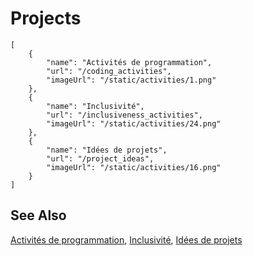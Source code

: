 # Projects

```codecard
[
    {
        "name": "Activités de programmation",
        "url": "/coding_activities",
        "imageUrl": "/static/activities/1.png"
    },
    {
        "name": "Inclusivité",
        "url": "/inclusiveness_activities",
        "imageUrl": "/static/activities/24.png"
    },
    {
        "name": "Idées de projets",
        "url": "/project_ideas",
        "imageUrl": "/static/activities/16.png"
    }
]
```

## See Also

[Activités de programmation](/coding_activities),
[Inclusivité](/inclusiveness_activities),
[Idées de projets](/project_ideas)

